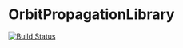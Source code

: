 # OrbitPropagationLibrary

[![Build Status](https://github.com/ampalski/OrbitPropagationLibrary.jl/actions/workflows/CI.yml/badge.svg?branch=main)](https://github.com/ampalski/OrbitPropagationLibrary.jl/actions/workflows/CI.yml?query=branch%3Amain)
